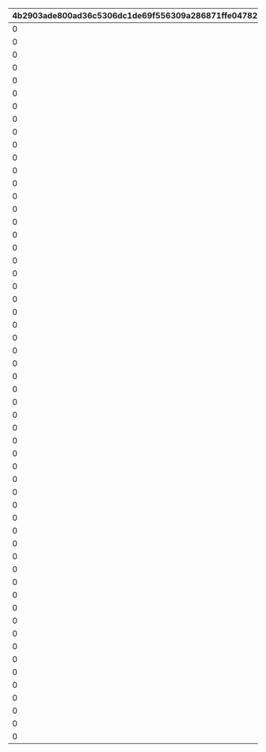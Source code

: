|4b2903ade800ad36c5306dc1de69f556309a286871ffe047824701fa4f242b72|d0fb9621ad29067c3f5b5eed0e228c19bfc4b12e64b7c11ee5a9e15e45e6d56c|e9fad9a0ea670acbb88c49b217d0a1b1e9e8235ca0c138ad0813545cb9007e6f|3a41548a5996e71bde46be4b3e4a69648191445526eacf476d054406ced16b01|d9a3e81b5d884c5f4b4d2277afb412f5ef09ac57e5a1e8bde45b3c936edfd174|38c3a11ec9669d6306a2e4c8b03d7f903864af868da871dc660f57bff989d11e|814825d8784901b5d8983bf2c0df28391e29a1d10068ecd4e808d72ebc18e059|3b05607bc05fe6f20362d0013d5384093df462455af6f5d36d6675ccb205742b|7afebe6cdaa8fc657339604834bbe9bef03a55b7550222d74c86e4787f257379|cb8679c96592876b79bbdad4efd5050f0c9cb9bf7808261993f607cef41a8942|02f21f0bf670054882e187ff5438970904a0b059a276c9ad7e56e450acae2627|a5352f35b2cea327c9854c715f63925ddc2c28181e2d93ab96da253ffa69955a|969d2a57a839d38e10ade3abd0fbb74b7333e0752933e0aeee3bb376b396480f|
| --- | --- | --- | --- | --- | --- | --- | --- | --- | --- | --- | --- | --- |
|0|2020/03/16 15:00:00|2030/04/19 15:00:00|0|10001|0|2018/03/31 15:00:00|0|5032|0|1|20001|-6|
|0|2020/04/15 15:00:00|2030/04/19 15:00:00|0|10002|0|2018/04/30 15:00:00|0|8135|0|1|20002|-3|
|0|2020/05/15 15:00:00|2030/04/19 15:00:00|0|10003|0|2018/05/25 16:00:00|0|201|0|1|20003|-8|
|0|2020/06/19 15:00:00|2030/04/19 15:00:00|0|10004|0|2018/06/30 12:00:00|0|3394|0|1,2|20004|-5|
|0|2020/07/20 15:00:00|2030/04/19 15:00:00|0|10005|0|2018/07/31 12:00:00|0|3060|0|1,4|20005|-3|
|0|2020/08/19 15:00:00|2030/04/19 15:00:00|0|10006|0|2018/08/31 12:00:00|0|1412|0|1|20006|-5|
|0|2020/09/23 15:00:00|2030/04/19 15:00:00|0|10007|0|2018/09/30 12:00:00|0|3481|0|1,5|20007|-2|
|0|2020/10/19 15:00:00|2030/04/19 15:00:00|0|10008|0|2018/10/31 12:00:00|0|3490|0|1|20008|-3|
|0|2020/11/24 15:00:00|2030/04/19 15:00:00|0|10009|0|2018/11/30 12:00:00|0|5402|0|1,6|20009|0|
|0|2020/12/22 15:00:00|2030/04/19 15:00:00|0|10010|0|2018/12/31 12:00:00|0|2192|0|1,7|20010|-5|
|0|2021/01/25 15:00:00|2030/04/19 15:00:00|0|10011|0|2019/01/31 12:00:00|0|5034|0|1,8|20011|0|
|0|2021/02/18 15:00:00|2030/04/19 15:00:00|0|10012|0|2019/02/22 15:00:00|0|402|0|1|20012|-5|
|0|2021/03/23 15:00:00|2030/04/19 15:00:00|0|10013|0|2019/03/31 15:00:00|0|22|0|1,9|20013|-5|
|0|2021/04/16 15:00:00|2030/04/19 15:00:00|0|10015|0|2019/04/30 12:00:00|0|2174|0|1|20014|-8|
|0|2021/05/18 15:00:00|2030/04/19 15:00:00|0|10019|0|2019/06/30 15:00:00|0|2222|0|1,10|20015|3|
|0|2021/06/18 15:00:00|2030/04/19 15:00:00|0|10021|0|2019/07/31 12:00:00|0|6040|0|1,11|20016|0|
|0|2021/07/16 15:00:00|2030/04/19 15:00:00|0|10023|0|2019/08/31 12:00:00|0|6481|0|1|20017|-4|
|0|2021/08/16 15:00:00|2030/04/19 15:00:00|0|10025|0|2019/09/30 12:00:00|0|8134|0|1,12|20018|0|
|0|2021/09/16 15:00:00|2030/04/19 15:00:00|0|10027|0|2019/10/31 12:00:00|0|3480|0|1|20019|-2|
|0|2021/10/19 15:00:00|2030/04/19 15:00:00|0|10029|0|2019/11/30 12:00:00|0|5283|0|1,13|20020|-5|
|0|2021/11/16 15:00:00|2030/04/19 15:00:00|0|10031|0|2019/12/31 12:00:00|0|1311|0|1,14|20021|-4|
|0|2021/12/16 15:00:00|2030/04/19 15:00:00|0|10033|0|2020/01/31 12:00:00|0|6055|0|1,15|20022|-7|
|0|2022/01/17 15:00:00|2030/04/19 15:00:00|0|10038|0|2020/03/31 12:00:00|0|2022|0|1|20023|-5|
|0|2022/02/18 15:00:00|2030/04/19 15:00:00|0|10040|0|2020/04/24 15:00:00|0|6011|0|1|20024|-10|
|0|2022/03/17 15:00:00|2030/04/19 15:00:00|0|10042|0|2020/05/25 15:00:00|0|5221|0|1,16|20025|-5|
|0|2022/04/18 15:00:00|2030/04/19 15:00:00|0|10044|0|2020/06/30 12:00:00|0|3040|0|1,17|20026|10|
|0|2022/05/18 15:00:00|2030/04/19 15:00:00|0|10046|0|2020/07/31 12:00:00|0|6120|0|1,18|20027|10|
|0|2022/06/16 15:00:00|2030/04/19 15:00:00|0|10048|0|2020/08/31 12:00:00|0|5033|0|1|20028|-5|
|0|2022/07/19 8:00:00|2030/04/19 15:00:00|0|10050|0|2020/09/30 12:00:00|0|5151|0|1,19|20029|0|
|0|2022/08/16 15:00:00|2030/04/19 15:00:00|0|10052|0|2020/10/31 12:00:00|0|6056|0|1|20030|-8|
|0|2022/09/17 15:00:00|2030/04/19 15:00:00|0|10054|0|2020/11/30 12:00:00|0|3351|0|1,20|20031|0|
|0|2022/10/16 15:00:00|2030/04/19 15:00:00|0|10056|0|2020/12/31 12:00:00|0|2191|0|1,21|20032|0|
|0|2022/11/17 15:00:00|2030/04/19 15:00:00|0|10058|0|2021/01/31 12:00:00|0|1122|0|1,22|20033|0|
|0|2022/11/17 15:00:00|2030/04/19 15:00:00|20033|10059|0|2021/02/10 12:00:00|0|1123|0|1,22|20034|0|
|0|2022/12/19 15:00:00|2030/04/19 15:00:00|0|10061|0|2021/02/28 12:00:00|0|2194|0|1,23|20035|12|
|0|2023/01/16 15:00:00|2030/04/19 15:00:00|0|10064|0|2021/02/28 12:00:00|0|5010|0|1|20036|0|
|0|2023/02/16 15:00:00|2030/04/19 15:00:00|0|10066|0|2021/04/30 12:00:00|0|144|0|1|20037|0|
|0|2023/03/16 15:00:00|2030/04/19 15:00:00|0|10068|0|2021/05/31 12:00:00|0|121|0|1,24|20038|0|
|0|2023/04/17 15:00:00|2030/04/19 15:00:00|0|10070|0|2021/06/30 12:00:00|0|394|0|1|20039|0|
|0|2023/05/16 15:00:00|2030/04/19 15:00:00|0|10072|0|2021/07/31 12:00:00|0|1082|0|1,25|20040|0|
|0|2023/06/16 15:00:00|2030/04/19 15:00:00|0|10074|0|2021/08/31 12:00:00|0|181|0|1|20041|0|
|0|2023/07/18 15:00:00|2030/04/19 15:00:00|0|10076|0|2021/09/30 12:00:00|0|5084|0|1,26|20042|0|
|0|2023/08/18 15:00:00|2030/04/19 15:00:00|0|10078|0|2021/10/31 12:00:00|0|6054|0|1|20043|0|
|0|2023/09/19 15:00:00|2030/04/19 15:00:00|0|10080|0|2021/11/30 12:00:00|0|6381|0|1,27|20044|0|
|0|2023/10/16 15:00:00|2030/04/19 15:00:00|0|10082|0|2021/12/31 12:00:00|0|2193|0|1,28|20045|0|
|0|2023/11/16 15:00:00|2030/04/19 15:00:00|0|10084|0|2022/01/31 12:00:00|0|8163|0|1|20046|0|
|0|2023/11/16 15:00:00|2030/04/19 15:00:00|20046|10085|0|2022/02/07 12:00:00|0|8164|0|1,29|20047|0|
|0|2023/12/18 15:00:00|2030/04/19 15:00:00|0|10088|0|2022/02/28 12:00:00|0|2201|0|1|20048|0|
|0|2024/01/17 15:00:00|2030/04/19 15:00:00|0|10090|0|2022/03/31 12:00:00|0|430|0|1|20049|0|
|0|2024/03/18 15:00:00|2030/04/19 15:00:00|0|10092|0|2022/04/30 12:00:00|0|351|0|1|20050|0|
|0|2024/04/18 15:00:00|2030/04/19 15:00:00|0|10094|0|2022/05/25 15:00:00|0|392|0|1,30|20051|0|
|0|2024/06/17 15:00:00|2030/04/19 15:00:00|0|10096|0|2022/06/30 12:00:00|0|3402|0|1,31|20052|0|
|0|2024/07/16 15:00:00|2030/04/19 15:00:00|0|10098|0|2022/07/31 12:00:00|0|8132|0|1,32|20053|0|
|0|2024/08/16 15:00:00|2030/04/19 15:00:00|0|10100|0|2022/08/31 12:00:00|0|6057|0|1|20054|0|
|0|2024/09/17 15:00:00|2030/04/19 15:00:00|0|10102|0|2022/09/30 12:00:00|0|5200|0|1,33|20055|0|
|0|2024/10/16 15:00:00|2030/04/19 15:00:00|0|10104|0|2022/10/31 12:00:00|0|3479|0|1,34|20056|0|